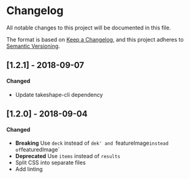 # Changelog
All notable changes to this project will be documented in this file.

The format is based on [Keep a Changelog](https://keepachangelog.com/en/1.0.0/),
and this project adheres to [Semantic Versioning](https://semver.org/spec/v2.0.0.html).

## [1.2.1] - 2018-09-07
#### Changed
- Update takeshape-cli dependency

## [1.2.0] - 2018-09-04
#### Changed
- **Breaking** Use `deck` instead of `dek' and `featureImage` instead of `featuredImage`
- **Deprecated** Use `items` instead of `results`
- Split CSS into separate files
- Add linting 
